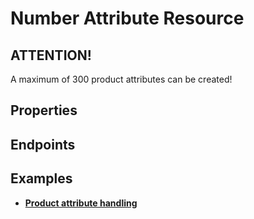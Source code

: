 # Number Attribute Resource

## ATTENTION!
A maximum of 300 product attributes can be created!

## Properties

<ResourceProperties :resource="'number_attribute'" :lang="'en'"/>

<ResourceScopes :resource="'number_attribute'"/>

## Endpoints

[//]: <> (GET ENDPOINT)
<ResourceEndpoint :resource="'number_attribute'" :endpoint="'get'" :lang="'en'">

<template v-slot:responseJSON>

<<< @/docs/fixtures/api/number_attribute/response/json/get_id.json

</template>

<template v-slot:responseXML>

<<< @/docs/fixtures/api/number_attribute/response/xml/get_id.xml

</template>

</ResourceEndpoint>

[//]: <> (GETCOLLECTION ENDPOINT)
<ResourceEndpoint :resource="'number_attribute'" :endpoint="'getCollection'" :lang="'en'">

<template v-slot:responseJSON>

<<< @/docs/fixtures/api/number_attribute/response/json/get_page.json

</template>

<template v-slot:responseXML>

<<< @/docs/fixtures/api/number_attribute/response/xml/get_page.xml

</template>

</ResourceEndpoint>

[//]: <> (POST ENDPOINT)
<ResourceEndpoint :resource="'number_attribute'" :endpoint="'post'" :lang="'en'">

<template v-slot:request>

<<< @/docs/fixtures/api/number_attribute/request/post.json

</template>

<template v-slot:responseJSON>

<<< @/docs/fixtures/api/number_attribute/response/json/get_id.json

</template>

<template v-slot:responseXML>

<<< @/docs/fixtures/api/number_attribute/response/xml/get_id.xml

</template>

</ResourceEndpoint>

[//]: <> (PUT ENDPOINT)
<ResourceEndpoint :resource="'number_attribute'" :endpoint="'put'" :lang="'en'">

<template v-slot:request>

<<< @/docs/fixtures/api/number_attribute/request/put.json

</template>

<template v-slot:responseJSON>

<<< @/docs/fixtures/api/number_attribute/response/json/get_id.json

</template>

<template v-slot:responseXML>

<<< @/docs/fixtures/api/number_attribute/response/xml/get_id.xml

</template>

</ResourceEndpoint>

[//]: <> (DELETE ENDPOINT)
<ResourceEndpoint :resource="'number_attribute'" :endpoint="'delete'" :lang="'en'"/>

## Examples
- [**Product attribute handling**](../development/api-examples/08_product_attribute_handling.md)
